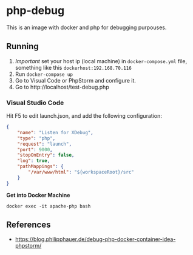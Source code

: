 # php-debug

This is an image with docker and php for debugging purpouses.

## Running

1. *Important* set your host ip (local machine) in `docker-compose.yml` file, something like this `dockerhost:192.168.70.116`
2. Run `docker-compose up`
3. Go to Visual Code or PhpStorm and configure it.
4. Go to http://localhost/test-debug.php


### Visual Studio Code

Hit F5 to edit launch.json, and add the following configuration:

```json
{
    "name": "Listen for XDebug",
    "type": "php",
    "request": "launch",
    "port": 9000,
    "stopOnEntry": false,
    "log": true,
    "pathMappings": {
        "/var/www/html": "${workspaceRoot}/src"
    }
}
```


**Get into Docker Machine**
```
docker exec -it apache-php bash
```

## References

* https://blog.philipphauer.de/debug-php-docker-container-idea-phpstorm/